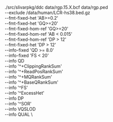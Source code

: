 ./src/slivarpkg/ddc data/rgp.15.X.bcf data/rgp.ped \
    --exclude /data/human/LCR-hs38.bed.gz \
    --fmt-fixed-het 'AB>=0.2' \
    --fmt-fixed-het 'GQ>=20' \
    --fmt-fixed-hom-ref 'GQ>=20' \
    --fmt-fixed-hom-ref 'AB < 0.015' \
    --fmt-fixed-hom-ref 'DP > 12' \
    --fmt-fixed-het 'DP > 12' \
    --info-fixed 'QD >= 8.0' \
    --info-fixed 'FS < 20'\
    --info QD \
    --info '^+ClippingRankSum' \
    --info '^+ReadPosRankSum' \
    --info '^+MQRankSum' \
    --info '^+BaseQRankSum' \
    --info '^FS' \
    --info '^ExcessHet' \
    --info DP \
    --info '^SOR' \
    --info VQSLOD \
    --info QUAL \
